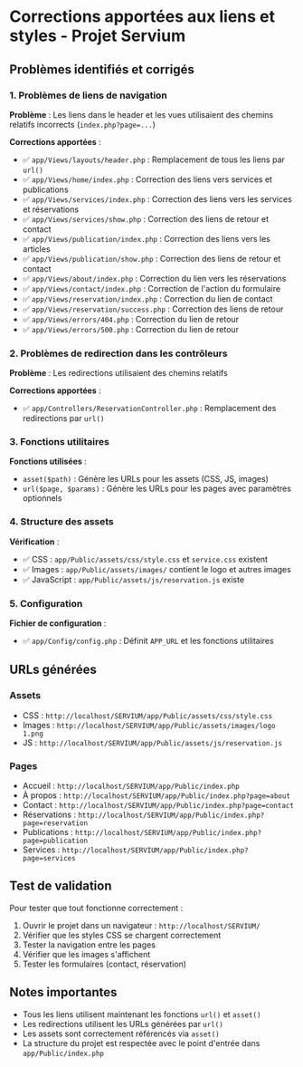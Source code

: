 # Corrections apportées aux liens et styles - Projet Servium

## Problèmes identifiés et corrigés

### 1. Problèmes de liens de navigation

**Problème** : Les liens dans le header et les vues utilisaient des chemins relatifs incorrects (`index.php?page=...`)

**Corrections apportées** :
- ✅ `app/Views/layouts/header.php` : Remplacement de tous les liens par `url()`
- ✅ `app/Views/home/index.php` : Correction des liens vers services et publications
- ✅ `app/Views/services/index.php` : Correction des liens vers les services et réservations
- ✅ `app/Views/services/show.php` : Correction des liens de retour et contact
- ✅ `app/Views/publication/index.php` : Correction des liens vers les articles
- ✅ `app/Views/publication/show.php` : Correction des liens de retour et contact
- ✅ `app/Views/about/index.php` : Correction du lien vers les réservations
- ✅ `app/Views/contact/index.php` : Correction de l'action du formulaire
- ✅ `app/Views/reservation/index.php` : Correction du lien de contact
- ✅ `app/Views/reservation/success.php` : Correction des liens de retour
- ✅ `app/Views/errors/404.php` : Correction du lien de retour
- ✅ `app/Views/errors/500.php` : Correction du lien de retour

### 2. Problèmes de redirection dans les contrôleurs

**Problème** : Les redirections utilisaient des chemins relatifs

**Corrections apportées** :
- ✅ `app/Controllers/ReservationController.php` : Remplacement des redirections par `url()`

### 3. Fonctions utilitaires

**Fonctions utilisées** :
- `asset($path)` : Génère les URLs pour les assets (CSS, JS, images)
- `url($page, $params)` : Génère les URLs pour les pages avec paramètres optionnels

### 4. Structure des assets

**Vérification** :
- ✅ CSS : `app/Public/assets/css/style.css` et `service.css` existent
- ✅ Images : `app/Public/assets/images/` contient le logo et autres images
- ✅ JavaScript : `app/Public/assets/js/reservation.js` existe

### 5. Configuration

**Fichier de configuration** :
- ✅ `app/Config/config.php` : Définit `APP_URL` et les fonctions utilitaires

## URLs générées

### Assets
- CSS : `http://localhost/SERVIUM/app/Public/assets/css/style.css`
- Images : `http://localhost/SERVIUM/app/Public/assets/images/logo 1.png`
- JS : `http://localhost/SERVIUM/app/Public/assets/js/reservation.js`

### Pages
- Accueil : `http://localhost/SERVIUM/app/Public/index.php`
- À propos : `http://localhost/SERVIUM/app/Public/index.php?page=about`
- Contact : `http://localhost/SERVIUM/app/Public/index.php?page=contact`
- Réservations : `http://localhost/SERVIUM/app/Public/index.php?page=reservation`
- Publications : `http://localhost/SERVIUM/app/Public/index.php?page=publication`
- Services : `http://localhost/SERVIUM/app/Public/index.php?page=services`

## Test de validation

Pour tester que tout fonctionne correctement :

1. Ouvrir le projet dans un navigateur : `http://localhost/SERVIUM/`
2. Vérifier que les styles CSS se chargent correctement
3. Tester la navigation entre les pages
4. Vérifier que les images s'affichent
5. Tester les formulaires (contact, réservation)

## Notes importantes

- Tous les liens utilisent maintenant les fonctions `url()` et `asset()`
- Les redirections utilisent les URLs générées par `url()`
- Les assets sont correctement référencés via `asset()`
- La structure du projet est respectée avec le point d'entrée dans `app/Public/index.php` 